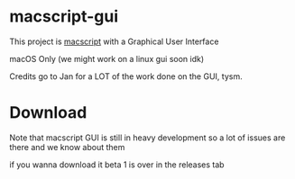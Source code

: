 # macscript-gui

This project is [macscript](https://github.com/itsmaclol/macscript) with a Graphical User Interface

macOS Only (we might work on a linux gui soon idk)

Credits go to Jan for a LOT of the work done on the GUI, tysm.

# Download

Note that macscript GUI is still in heavy development so a lot of issues are there and we know about them

if you wanna download it beta 1 is over in the releases tab
